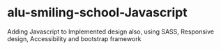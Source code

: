 # alu-smiling-school-Javascript

Adding Javascript to Implemented design also, using SASS, Responsive design, Accessibility and bootstrap framework
